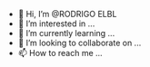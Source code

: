 - 👋 Hi, I’m @RODRIGO ELBL
- 👀 I’m interested in ...
- 🌱 I’m currently learning ...
- 💞️ I’m looking to collaborate on ...
- 📫 How to reach me ...

<!---
RODRIGO ELBL is a ✨ special ✨ repository because its `README.md` (this file) appears on your GitHub profile.
You can click the Preview link to take a look at your changes.
--->
